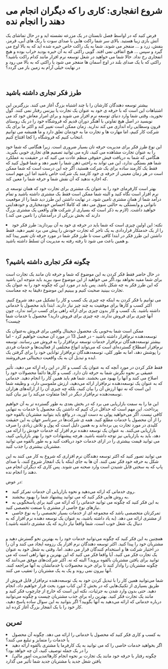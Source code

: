<h1>شروع انفجاری: کاری را که دیگران انجام می دهند را انجام نده</h1>
<p>فرض کنید که در اواسط فصل تابستان در یک مزرعه نشسته اید و در حال تماشای یک آتش بازی زیبا هستید. بالای سر شما راکت هایی با صدای سوت با رنگ های آبی، قرمز، بنفش، زرد و ... منفجر می شوند. شما به یک راکت خاص خیره شده اید که به بالا اوج می گیرد و سپس ... هیچ اتفاقی نمی افتد. گویی راکتی که به آن خیره بودید خراب بوده و هیچ انفجاری رخ نداد. حالا شما می خواهید در شغل توسعه نرم افزار مانند کدام راکت باشید؟ راکتی که با یک صدای بلند در اوج آسمان ها منفجر می شود یا راکتی که به بالا می رود و در نهایت خیلی آرام به زمین باز می گردد؟</p>
<br>
<h2>طرز فکر تجاری داشته باشید</h2>
<p>بیشتر توسعه دهندگان کارشان را با چند اشتباه بزرگ آغاز می کنند. بزرگترین این اشتباهات این است که با حرفه ی خود به عنوان یک تجارت یا بیزنس رفتار نمی کنند. گول نخورید، وقتی شما وارد دنیای توسعه نرم افزار می شوید و برای امرار معاش خود کد می نویسید در اصل هیچ تفاوتی با آهنگر دوران قدیم که فروشگاه خود را در یک روستای قرون وسطایی راه اندازی می کند ندارید. زمان ممکن است تغییر کند و اکثر ما برای یک شرکت کار کنیم، اما مهارت ها و تجارت ما به خودمان تعلق دارد و ما همیشه می توانیم انتخاب کنیم که فروشگاه را کجا افتتاح کنیم.</p>
<p>این نوع طرز فکر برای مدیریت حرفه تان بسیار ضروری است. زیرا هنگامی که شما خود را به عنوان تجارت مشاهده می کنید، تازه می توانید تصمیم های تجاری خوبی بگیرید. هنگامی که شما به دریافت فیش حقوقی منظم عادت می کنید که در حقیقت به عملکرد شما هم بستگی ندارد، این می تواند به راحتی ذهن شما را تغییر دهد و شما قبول کنید که فقط یک کارمند ساده برای یک شرکت هستید، اگر چه این درست است که شما ممکن است در هر زمان معینی از حرفه ی خود کارمند یک شرکت خاص باشید اما این مهم است که اجازه ندهید که آن نقش شما و حرفه شما را معین کند.</p>
<p>بهتر است کارفرمای خود را به عنوان یک مشتری برای تجارت خود که همان توسعه ی نرم افزار است نگاه کنید و البته شما ممکن است فقط یک مشتری داشته باشید و تمام درآمد شما از همان مشتری تامین شود. در نهایت داشتن این طرز دید شما را از موقعیت ناتوانی و وابستگی به حالتی سوق می دهد که کاملا احساس خودمختاری و خودهدایتی خواهید داشت. (لازم به ذکر است که بسیاری از شرکت های واقعی یک مشتری بزرگ دارند که بخش بزرگی از درآمدشان را تامین می کند.)</p>

<li> نکته: این اولین چیزی است که شما باید در حرفه ی خود به آن بپردازید: طرز فکر خود را از یک خدمتکار قراردادی به یک تاجر که تجارت خودش را پیش می برد تغییر دهید. فقط داشتن این طرز فکر در ابتدا کافی ست تا طرز فکر شما در مورد حرفه تان تغییر پیدا کند و همین باعث می شود تا رفته رفته به مدیریت آن تسلط داشته باشید.</li>
<br>
<h2>چگونه فکر تجاری داشته باشیم؟</h2>
<p>در حال حاضر فقط فکر کردن به این موضوع که شما و حرفه تان مانند یک تجارت است برای شما مفید نخواهد بود.اگر می خواهید از این موضوع سود ببرید باید متوجه این باشید که این طرز فکر به چه شکل باشد. پس باید در مورد این که چگونه خود را به عنوان یک تجارت ببینید صحبت کنیم و ببینیم این موضوع دقیقا به چه معناست.</p>
<p> می توانیم با فکر کردن به اینکه چه چیزی یک کسب و کار را تشکیل می دهد شروع کنیم. اکثر کسب و کارها برای موفقیت به چند چیز نیاز دارند. ابتدا باید محصول یا خدماتی داشته باشید. یک کسب و کار بدون چیزی برای ارائه راهی برای کسب درآمد ندارد، چون آنها چیزی برای فروش ندارند. چه چیزی برای فروش دارید؟ محصول یا خدمات شما چیست؟ 
</p>
<p>ممکن است شما به‌خوبی یک محصول دیجیتال واقعی برای فروش به‌عنوان یک توسعه‌دهنده نرم‌افزار داشته باشید - در فصل 13 در مورد آن صحبت خواهیم کرد - اما بیشتر توسعه‌دهندگان نرم‌افزار خدمات توسعه نرم‌افزار را به فروش می رسانند. توسعه نرم‌افزار اصطلاح گسترده‌ای است که می‌تواند انواع مختلفی از فعالیت‌ها و خدمات فردی را پوشش دهد، اما به طور کلی، توسعه‌دهندگان نرم‌افزار توانایی خود را برای گرفتن یک ایده و تبدیل آن به یک واقعیت دیجیتالی می‌فروشند.
</p>
<p>
فقط فکر کردن در مورد آنچه که به عنوان یک کسب و کار در این راه ارائه می دهید، تأثیر عمیقی بر نحوه نگرش شما به حرفه تان دارد. کسب و کارها دائماً محصولات خود را اصلاح می کنند و آنها را بهبود می بخشند. شما هم باید همین کار را انجام دهید. خدماتی که به عنوان یک توسعه‌دهنده نرم‌افزار ارائه می‌دهید، ارزش ملموسی دارد، و وظیفه شما این است که نه تنها ارزش آن را بیان کنید، بلکه چه چیزی آن را از ارائه‌های هزاران توسعه‌دهنده نرم‌افزار دیگر در آنجا متفاوت می‌کند را نیز بیان کنید.</p>
<p>
این ما را به سمت بازاریابی می برد که در بخش بعدی به طور گسترده تر به آن خواهیم پرداخت. این مهم است که حداقل درک کنیم که داشتن یک محصول یا خدمات به تنهایی کافی نیست. اگر می‌خواهید پولی به دست آورید، در واقع باید بتوانید مشتریان بالقوه خود را از آن محصول یا خدمات مطلع کنید. همه ی شرکت‌ها در سرتاسر جهان به این حقیقت کلیدی در مورد تجارت پی برده‌اند و به همین دلیل است که پول و تلاش زیادی را صرف بازاریابی می‌کنند. به عنوان یک توسعه دهنده نرم افزار که خدمات خودش را ارائه می دهد، باید به بازاریابی نیز توجه داشته باشید. هرچه پیشنهادات خود را بهتر بازاریابی کنید، می توانید قیمت بیشتری را در ازای خدمات خود دریافت کنید و به طور بالقوه می توانید مشتریان بیشتری را جذب کنید.</p>

<p>می توانید تصور کنید که اکثر توسعه دهندگان نرم افزاری که شروع به کار می کنند به این شکل به حرفه خود فکر نمی کنند. آن ها به جای اینکه با یک انفجار شروع کنند، با صدای پاپ که به سختی قابل شنیدن است وارد صحنه می شوند. پس کاری که دیگران انجام می دهند را انجام نده.</p>

<p>در عوض:</p>
<li>روی خدماتی که ارائه می‌دهید و نحوه بازاریابی آن خدمات تمرکز کنید.
</li>
<li>به روش هایی فکر کنید که می توانید پیشنهاد شما را بهبود ببخشند.</li>
<li>
به این فکر کنید که چگونه می توانید خدماتی را که ارائه می کنید برای پاسخگویی به نیازهای نوع خاصی از مشتری یا صنعت تخصصی کنید.</li>
<li>تمرکزتان متخصصی باشد که مجموعه ای از خدمات بسیار تخصصی را به نوع خاصی از مشتری ارائه می دهد. (به یاد داشته باشید، به عنوان یک توسعه دهنده نرم افزار که به دنبال یک شغل خوب است، شما واقعاً نیاز دارید که یک مشتری داشته باشید.)</li>
<br>

<p>
همچنین به این فکر کنید که چگونه می‌توانید خدمات خود را به بهترین نحو گسترش دهید و مشتریان خود را پیدا کنید. اکثر توسعه دهندگان نرم افزار یک رزومه ایجاد می کنند و آن را در اختیار شرکت ها و استخدام کنندگان قرار می دهند. اما، وقتی به شغل خود به عنوان یک تجارت فکر می کنید، آیا واقعا فکر می کنید که این بهترین و تنها راهی است که می توانید برای یافتن مشتریان بالقوه بروید؟ البته که نه. اکثر شرکت‌های موفق می‌دانند که چگونه مشتریان را وادار کنند تا برای خرید محصولات یا خدماتشان به آنها مراجعه کنند. آنها بیرون نمی روند و یک به یک مشتریان را تعقیب می کنند.
</p>

<p>شما می‌توانید همین کار را با تبدیل کردن خود به یک توسعه‌دهنده نرم‌افزار قابل فروش از طریق بسیاری از تکنیک‌هایی که در بخش 2 این کتاب مورد بحث قرار خواهیم داد، انجام دهید. حتی بدون وارد شدن به جزئیات، نکته این است که خارج از چارچوب فکر کنید و مانند یک تجارت فکر کنید. بهترین راه برای جذب مشتریان چیست و چگونه می‌توانید درباره خدماتی که ارائه می‌دهید به آنها بگویید؟ اگر بتوانید به این سوال ساده پاسخ دهید، کار خود را با یک انفجار بزرگ آغاز کرده اید.</p>


<h2>تمرین</h2>
<li>به کسب و کاری فکر کنید که محصول یا خدماتی را ارائه می دهد. چگونه آن محصول یا خدمات را متمایز و تبلیغ می کنند؟</li>


<li>
اگر بخواهید خدمات خاصی را که می توانید به یک کارفرما یا مشتری بالقوه ارائه دهید را در یک جمله توصیف کنید، آن چه خواهد بود؟
</li>

<li>چگونه رفتار با حرفه خود مانند یک تجارت بر نحوه انجام کارها/مدیریت امور مالی/یافتن شغل جدید یا مشتریان جدید شما تأثیر می گذارد</li>